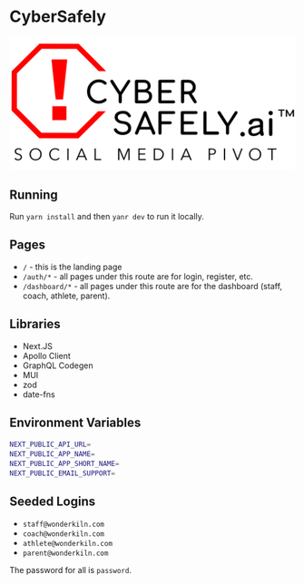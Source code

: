 # CyberSafely

![Logo](.github/logo-black.png)

## Running

Run `yarn install` and then `yanr dev` to run it locally.

## Pages

- `/` - this is the landing page
- `/auth/*` - all pages under this route are for login, register, etc.
- `/dashboard/*` - all pages under this route are for the dashboard (staff, coach, athlete, parent).

## Libraries

- Next.JS
- Apollo Client
- GraphQL Codegen
- MUI
- zod
- date-fns

## Environment Variables

```bash
NEXT_PUBLIC_API_URL=
NEXT_PUBLIC_APP_NAME=
NEXT_PUBLIC_APP_SHORT_NAME=
NEXT_PUBLIC_EMAIL_SUPPORT=
```

## Seeded Logins

- `staff@wonderkiln.com`
- `coach@wonderkiln.com`
- `athlete@wonderkiln.com`
- `parent@wonderkiln.com`

The password for all is `password`.
